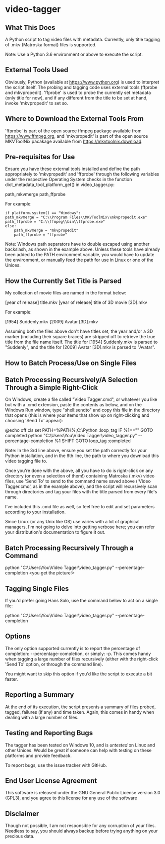 # video-tagger

What This Does
--------------
A Python script to tag video files with metadata. Currently, only title tagging of .mkv (Matroska format) files is supported.

Note: Use a Python 3.6 environment or above to execute the script.

External Tools Used
-------------------
Obviously, Python (available at https://www.python.org) is used to interpret the script itself. The probing and tagging code uses external tools (ffprobe and mkvpropedit). 'ffprobe' is used to probe the currently set metadata (only title for now), and if any different from the title to be set at hand, invoke 'mkvpropedit' to set so.

Where to Download the External Tools From
-----------------------------------------
'ffprobe' is part of the open source ffmpeg package available from https://www.ffmpeg.org, and 'mkvpropedit' is part of the open source MKVToolNix pacakage available from https://mkvtoolnix.download.

Pre-requisites for Use
----------------------
Ensure you have these external tools installed and define the path appropriately to 'mkvpropedit' and 'ffprobe' through the following variables under the respective Operating System checks in the function dict_metadata_tool_platform_get() in video_tagger.py:

path_mkvmerge
path_ffprobe

For example:

	if platform.system() == "Windows":
    path_mkvmerge = "C:\\Program Files\\MKVToolNix\\mkvpropedit.exe"
    path_ffprobe = "C:\\ffmpeg\\bin\\ffprobe.exe"
	else:
		path_mkvmerge = "mkvpropedit"
		path_ffprobe = "ffprobe"

Note: Windows path separators have to double escaped using another backslash, as shown in the example above. Unless these tools have already been added to the PATH environment variable, you would have to update the environment, or manually feed the path for use in Linux or one of the Unices.

How the Currently Set Title is Parsed
-------------------------------------
My collection of movie files are named in the format below:

[year of release] title.mkv
[year of release] title of 3D movie [3D].mkv

For example:

[1954] Suddenly.mkv
[2009] Avatar [3D].mkv

Assuming both the files above don't have titles set, the year and/or a 3D marker (including their square braces) are stripped off to retrieve the true title from the file name itself. The title for [1954] Suddenly.mkv is parsed to "Suddenly", and the title for [2009] Avatar [3D].mkv is parsed to "Avatar".

How to Batch Process/Use on Single Files
----------------------------------------
  Batch Processing Recursively/A Selection Through a Simple Right-Click
  ---------------------------------------------------------------------
  On Windows, create a file called "Video Tagger.cmd", or whatever you like but with a .cmd extension, paste the contents as below, and on the Windows Run window, type "shell:sendto" and copy this file in the directory that opens (this is where your items that show up on right-clicking and choosing 'Send To' appear):

  @echo off
  cls
  set PATH=%PATH%;C:\Python
  :loop_tag
  IF %1=="" GOTO completed
  python "C:\Users\You\Video Tagger\video_tagger.py" --percentage-completion %1
  SHIFT
  GOTO loop_tag
  :completed

  Note: In the 3rd line above, ensure you set the path correctly for your Python installation, and in the 6th line, the path to where you download this video tagging file to.

  Once you're done with the above, all you have to do is right-click on any directory (or even a selection of them!) containing Matroska (.mkv) video files, use 'Send To' to send to the command name saved above ('Video Tagger.cmd', as in the example above), and the script will recursively scan through directories and tag your files with the title parsed from every file's name.
  
  I've included this .cmd file as well, so feel free to edit and set parameters according to your installation.

  Since Linux (or any Unix like OS) use varies with a lot of graphical managers, I'm not going to delve into getting verbose here; you can refer your distribution's documentation to figure it out.

  Batch Processing Recursively Through a Command
  ----------------------------------------------
  python "C:\Users\You\Video Tagger\video_tagger.py" --percentage-completion <path to a directory containing Matroska files> <path to another directory...> <you get the picture!>

  Tagging Single Files
  --------------------
  If you'd prefer going Hans Solo, use the command below to act on a single file:

  python "C:\Users\You\Video Tagger\video_tagger.py" --percentage-completion <path to the Matroska file to tag>

Options
-------
The only option supported currently is to report the percentage of completion: --percentage-completion, or simply: -p. This comes handy when tagging a large number of files recursively (either with the right-click 'Send To' option, or through the command line).

You might want to skip this option if you'd like the script to execute a bit faster.

Reporting a Summary
-------------------
At the end of its execution, the script presents a summary of files probed, tagged, failures (if any) and time taken. Again, this comes in handy when dealing with a large number of files.

Testing and Reporting Bugs
--------------------------
The tagger has been tested on Windows 10, and is *untested* on Linux and other Unices. Would be great if someone can help with testing on these platforms and provide feedback.

To report bugs, use the issue tracker with GitHub.

End User License Agreement
--------------------------
This software is released under the GNU General Public License version 3.0 (GPL3), and you agree to this license for any use of the software

Disclaimer
----------
Though not possible, I am not responsible for any corruption of your files. Needless to say, you should always backup before trying anything on your precious data.

